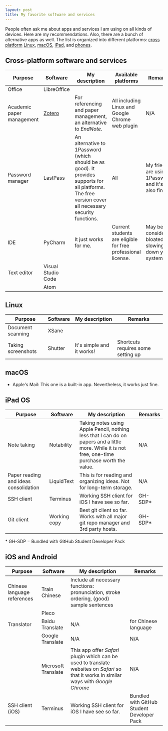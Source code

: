 ```yaml
---
layout: post
title: My favorite software and services
---
```


People often ask me about apps and services I am using on all kinds of devices. Here are my recommendations. Also, there are a bunch of alternative apps as well. The list is organized into different platforms: [cross platform](#cross-platform-software-and-services) [Linux](#linux), [macOS](#macos), [iPad](#ipad-os), and [phones](#ios-and-android). 

## Cross-platform software and services

| Purpose | Software | My description | Available platforms | Remarks |
| ------- | -------- | -------------- | ------------------- | ------- |
| Office  | LibreOffice | 
| Academic paper management | [Zotero](https://www.zotero.org/) | For referencing and paper management, an alternative to _EndNote_. | All including Linux and Google Chrome web plugin | N/A | 
| Password manager | LastPass | An alternative to 1Password (which should be as good). It provides supports for all platforms. The free version cover all necessary security functions. | All |  My friends are using 1Password and it's also fine. 
| IDE | PyCharm | It just works for me. | Current students are eligible for free professional license. | May be considered bloated, slowing down your system. 
| Text editor | Visual Studio Code | 
|             | Atom | 


## Linux 

| Purpose | Software | My description | Remarks |
| ------- | -------- | -------------- | ------- |
| Document scanning | XSane | 
| Taking screenshots | Shutter | It's simple and it works! | Shortcuts requires some setting up | 


## macOS

- Apple's Mail: This one is a built-in app. Nevertheless, it works just fine. 

## iPad OS 

| Purpose | Software | My description | Remarks |
| ------- | -------- | -------------- | ------- |
| Note taking | Notability | Taking notes using Apple Pencil, nothing less that I can do on papers and a little more. While it is not free, one-time purchase worth the value. | N/A | 
| Paper reading and ideas consolidation | LiquidText | This is for reading and organizing ideas. Not for long-term storage. | N/A | 
| SSH client | Terminus | Working SSH client for iOS I have see so far. | GH-SDP* | 
| Git client | Working copy | Best git client so far. Works with all major git repo manager and 3rd party hosts. | GH-SDP* | 

\* GH-SDP = Bundled with GitHub Student Developer Pack

## iOS and Android

| Purpose | Software | My description | Remarks |
| ------- | -------- | -------------- | ------- |
| Chinese language references | Train Chinese | Include all necessary functions: pronunciation, stroke ordering, (good) sample sentences |  
|                             | Pleco | 
| Translator | Baidu Translate | N/A | for Chinese language | 
|            | Google Translate | N/A | N/A | 
|            | Microsoft Translate | This app offer _Safari_ plugin which can be used to translate websites on _Safari_ so that it works in similar ways with _Google Chrome_ | N/A |
| SSH client (iOS) | Terminus | Working SSH client for iOS I have see so far. | Bundled with GitHub Student Developer Pack | 
